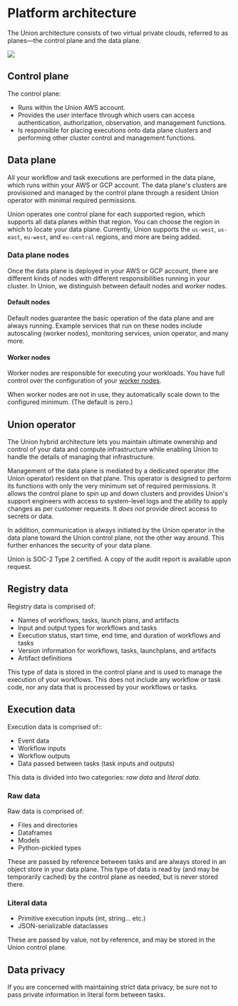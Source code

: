 # Platform architecture

The Union architecture consists of two virtual private clouds, referred to as planes—the control plane and the data plane.

![](/_static/images/user-guide/platform-architecture/union-architecture.png)

## Control plane

The control plane:
  * Runs within the Union AWS account.
  * Provides the user interface through which users can access authentication, authorization, observation, and management functions.
  * Is responsible for placing executions onto data plane clusters and performing other cluster control and management functions.

## Data plane

All your workflow and task executions are performed in the data plane, which runs within your AWS or GCP account. The data plane's clusters are provisioned and managed by the control plane through a resident Union operator with minimal required permissions.

Union operates one control plane for each supported region, which supports all data planes within that region. You can choose the region in which to locate your data plane. Currently, Union supports the `us-west`, `us-east`, `eu-west`, and `eu-central` regions, and more are being added.

### Data plane nodes

Once the data plane is deployed in your AWS or GCP account, there are different kinds of nodes with different responsibilities running in your cluster. In Union, we distinguish between default nodes and worker nodes.

#### Default nodes

Default nodes guarantee the basic operation of the data plane and are always running. Example services that run on these nodes include autoscaling (worker nodes), monitoring services, union operator, and many more.

#### Worker nodes

Worker nodes are responsible for executing your workloads. You have full control over the configuration of your [worker nodes](./data-plane-setup/configuring-your-data-plane.md#worker-node-groups).

When worker nodes are not in use, they automatically scale down to the configured minimum. (The default is zero.)

## Union operator

The Union hybrid architecture lets you maintain ultimate ownership and control of your data and compute infrastructure while enabling Union to handle the details of managing that infrastructure.

Management of the data plane is mediated by a dedicated operator (the Union operator) resident on that plane.
This operator is designed to perform its functions with only the very minimum set of required permissions.
It allows the control plane to spin up and down clusters and provides Union's support engineers with access to system-level logs and the ability to apply changes as per customer requests.
It _does not_ provide direct access to secrets or data.

In addition, communication is always initiated by the Union operator in the data plane toward the Union control plane, not the other way around.
This further enhances the security of your data plane.

Union is SOC-2 Type 2 certified. A copy of the audit report is available upon request.

## Registry data

Registry data is comprised of:

* Names of workflows, tasks, launch plans, and artifacts
* Input and output types for workflows and tasks
* Execution status, start time, end time, and duration of workflows and tasks
* Version information for workflows, tasks, launchplans, and artifacts
* Artifact definitions

This type of data is stored in the control plane and is used to manage the execution of your workflows.
This does not include any workflow or task code, nor any data that is processed by your workflows or tasks.

## Execution data

Execution data is comprised of::

* Event data
* Workflow inputs
* Workflow outputs
* Data passed between tasks (task inputs and outputs)

This data is divided into two categories: *raw data* and *literal data*.

### Raw data

Raw data is comprised of:

* Files and directories
* Dataframes
* Models
* Python-pickled types

These are passed by reference between tasks and are always stored in an object store in your data plane.
This type of data is read by (and may be temporarily cached) by the control plane as needed, but is never stored there.

### Literal data

* Primitive execution inputs (int, string... etc.)
* JSON-serializable dataclasses

These are passed by value, not by reference, and may be stored in the Union control plane.

## Data privacy

If you are concerned with maintaining strict data privacy, be sure not to pass private information in literal form between tasks.

